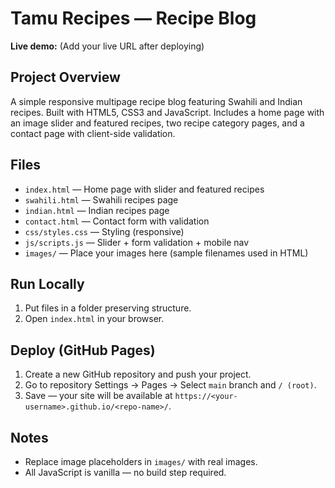 # Tamu Recipes — Recipe Blog


**Live demo:** (Add your live URL after deploying)


## Project Overview
A simple responsive multipage recipe blog featuring Swahili and Indian recipes. Built with HTML5, CSS3 and JavaScript. Includes a home page with an image slider and featured recipes, two recipe category pages, and a contact page with client-side validation.


## Files
- `index.html` — Home page with slider and featured recipes
- `swahili.html` — Swahili recipes page
- `indian.html` — Indian recipes page
- `contact.html` — Contact form with validation
- `css/styles.css` — Styling (responsive)
- `js/scripts.js` — Slider + form validation + mobile nav
- `images/` — Place your images here (sample filenames used in HTML)


## Run Locally
1. Put files in a folder preserving structure.
2. Open `index.html` in your browser.


## Deploy (GitHub Pages)
1. Create a new GitHub repository and push your project.
2. Go to repository Settings → Pages → Select `main` branch and `/ (root)`.
3. Save — your site will be available at `https://<your-username>.github.io/<repo-name>/`.


## Notes
- Replace image placeholders in `images/` with real images.
- All JavaScript is vanilla — no build step required.